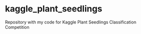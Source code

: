 # kaggle_plant_seedlings
Repository with my code for Kaggle Plant Seedlings Classification Competition
